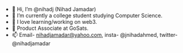 - 👋 Hi, I’m @nihadj (Nihad Jamadar)
- 👀 I’m currently a college student studying Computer Science.
- 🌱 I love learning/working on web3.
- 🌱 Product Associate at GoSats.
- 📫 Email- nihadjamadar@yahoo.com,
            insta- @jnihadahmed,
            twitter- @nihadjamadar



